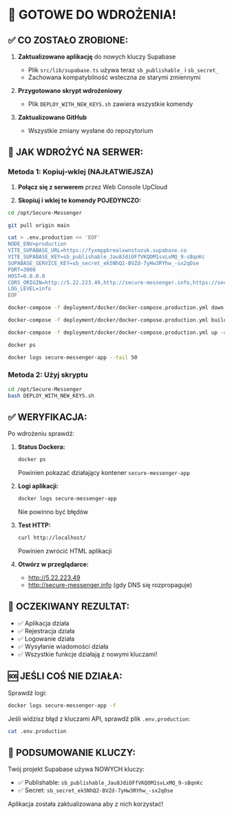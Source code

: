 # 🎉 GOTOWE DO WDROŻENIA!

## ✅ CO ZOSTAŁO ZROBIONE:

1. **Zaktualizowano aplikację** do nowych kluczy Supabase
   - Plik `src/lib/supabase.ts` używa teraz `sb_publishable_` i `sb_secret_`
   - Zachowana kompatybilność wsteczna ze starymi zmiennymi

2. **Przygotowano skrypt wdrożeniowy**
   - Plik `DEPLOY_WITH_NEW_KEYS.sh` zawiera wszystkie komendy

3. **Zaktualizowano GitHub**
   - Wszystkie zmiany wysłane do repozytorium

## 🚀 JAK WDROŻYĆ NA SERWER:

### Metoda 1: Kopiuj-wklej (NAJŁATWIEJSZA)

1. **Połącz się z serwerem** przez Web Console UpCloud

2. **Skopiuj i wklej te komendy POJEDYNCZO:**

```bash
cd /opt/Secure-Messenger
```

```bash
git pull origin main
```

```bash
cat > .env.production << 'EOF'
NODE_ENV=production
VITE_SUPABASE_URL=https://fyxmppbrealxwnstuzuk.supabase.co
VITE_SUPABASE_KEY=sb_publishable_Jau8JdiOFfVKQOM1svLxMQ_9-sBqnKc
SUPABASE_SERVICE_KEY=sb_secret_ek5NhQ2-BVZd-7yHw3RYhw_-sx2qOse
PORT=3000
HOST=0.0.0.0
CORS_ORIGIN=http://5.22.223.49,http://secure-messenger.info,https://secure-messenger.info
LOG_LEVEL=info
EOF
```

```bash
docker-compose -f deployment/docker/docker-compose.production.yml down
```

```bash
docker-compose -f deployment/docker/docker-compose.production.yml build --no-cache
```

```bash
docker-compose -f deployment/docker/docker-compose.production.yml up -d
```

```bash
docker ps
```

```bash
docker logs secure-messenger-app --tail 50
```

### Metoda 2: Użyj skryptu

```bash
cd /opt/Secure-Messenger
bash DEPLOY_WITH_NEW_KEYS.sh
```

## ✅ WERYFIKACJA:

Po wdrożeniu sprawdź:

1. **Status Dockera:**
   ```bash
   docker ps
   ```
   Powinien pokazać działający kontener `secure-messenger-app`

2. **Logi aplikacji:**
   ```bash
   docker logs secure-messenger-app
   ```
   Nie powinno być błędów

3. **Test HTTP:**
   ```bash
   curl http://localhost/
   ```
   Powinien zwrócić HTML aplikacji

4. **Otwórz w przeglądarce:**
   - http://5.22.223.49
   - http://secure-messenger.info (gdy DNS się rozpropaguje)

## 🎯 OCZEKIWANY REZULTAT:

- ✅ Aplikacja działa
- ✅ Rejestracja działa
- ✅ Logowanie działa
- ✅ Wysyłanie wiadomości działa
- ✅ Wszystkie funkcje działają z nowymi kluczami!

## 🆘 JEŚLI COŚ NIE DZIAŁA:

Sprawdź logi:
```bash
docker logs secure-messenger-app -f
```

Jeśli widzisz błąd z kluczami API, sprawdź plik `.env.production`:
```bash
cat .env.production
```

## 📝 PODSUMOWANIE KLUCZY:

Twój projekt Supabase używa NOWYCH kluczy:
- ✅ Publishable: `sb_publishable_Jau8JdiOFfVKQOM1svLxMQ_9-sBqnKc`
- ✅ Secret: `sb_secret_ek5NhQ2-BVZd-7yHw3RYhw_-sx2qOse`

Aplikacja została zaktualizowana aby z nich korzystać!
